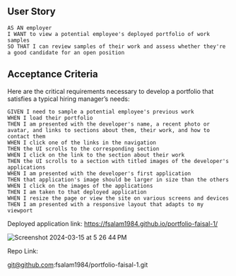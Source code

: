 ## User Story

```
AS AN employer
I WANT to view a potential employee's deployed portfolio of work samples
SO THAT I can review samples of their work and assess whether they're a good candidate for an open position
```


## Acceptance Criteria

Here are the critical requirements necessary to develop a portfolio that satisfies a typical hiring manager’s needs:

```
GIVEN I need to sample a potential employee's previous work
WHEN I load their portfolio
THEN I am presented with the developer's name, a recent photo or avatar, and links to sections about them, their work, and how to contact them
WHEN I click one of the links in the navigation
THEN the UI scrolls to the corresponding section
WHEN I click on the link to the section about their work
THEN the UI scrolls to a section with titled images of the developer's applications
WHEN I am presented with the developer's first application
THEN that application's image should be larger in size than the others
WHEN I click on the images of the applications
THEN I am taken to that deployed application
WHEN I resize the page or view the site on various screens and devices
THEN I am presented with a responsive layout that adapts to my viewport
```

Deployed application link: https://fsalam1984.github.io/portfolio-faisal-1/


![Screenshot 2024-03-15 at 5 26 44 PM](https://github.com/fsalam1984/portfolio-faisal-1/assets/161408871/e2e01d41-641d-4297-a219-6f5e63b2a81b)



Repo Link:

git@github.com:fsalam1984/portfolio-faisal-1.git
